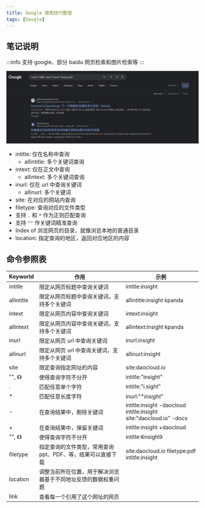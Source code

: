```yaml
---
title: Google 搜索技巧整理
tags: [Google]
---
```


## 笔记说明

:::info
支持 google、部分 baidu 网页检索和图片检索等
:::

![20230711172625](images/50_4ae7aae9.png)

- intitle: 仅在名称中查询
    - allintitle: 多个关键词查询
- intext: 仅在正文中查询
    - allintext: 多个关键词查询
- inurl: 仅在 url 中查询关键词
    - allinurl: 多个关键词
- site: 在对应的网站内查询
- filetype: 查询对应的文件类型
- 支持 `.` 和 `*` 作为正则匹配查询
- 支持 `""` 作关键词精准查询
- Index of 浏览网页的目录，就像浏览本地的普通目录
- location: 指定查询的地区，返回对应地区的内容

## 命令参照表

| Keyworld   | 作用                                                           | 示例                                                                     |
| ---------- | -------------------------------------------------------------- | ------------------------------------------------------------------------ |
| intitle    | 限定从网页标题中查询关键词                                     | intitle:insight                                                          |
| allintitle | 限定从网页标题中查询关键词，支持多个关键词                     | allintitle:insight kpanda                                                |
| intext     | 限定从网页内容中查询关键词                                     | intext:insight                                                           |
| allintext  | 限定从网页内容中查询关键词，支持多个关键词                     | allintext:insight kpanda                                                 |
| inurl      | 限定从网页 url 中查询关键词                                    | inurl:insight                                                            |
| allinurl   | 限定从网页 url 中查询关键词，支持多个关键词                    | allinurl:insight                                                         |
| site       | 限定查询指定网址的内容                                         | site:daocloud.io                                                         |
| "", 《》   | 使得查询字符不分开                                             | intitle:"insight"                                                        |
| .          | 匹配任意单个字符                                               | intitle:"i.sight"                                                        |
| *          | 匹配任意长度字符                                               | inurl:"**insight*"                                                       |
| -          | 在查询结果中，剔除关键词                                       | intitle:insight -daocloud<br />intitle:insight  site:"daocloud.io" -docs |
| +          | 在查询结果中，保留关键词                                       | intitle:insight +daocloud                                                |
| "", 《》   | 使得查询字符不分开                                             | intitle:《insight》                                                      |
| filetype   | 指定查询的文件类型，常用查询 ppt、PDF、等，结果可以直接下载    | site:daocloud.io filetype:pdf intitle:insight                            |
| location   | 调整当前所在位置，用于解决浏览器基于不同地址反馈的数据权重问题 |                                                                          |
| link       | 查看每一个引用了这个网址的网页                                 |                                                                          |
